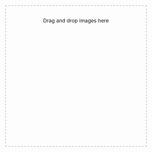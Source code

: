 <!DOCTYPE html>
<html>
<head>
    <title>Image Upload</title>
    <style>
        body {
            display: flex;
            flex-direction: column;
            justify-content: flex-start;
            align-items: center;
            height: 100vh;
        }
        .drop-zone {
            width: 400px;
            height: 400px;
            border: 2px dashed #ccc;
            text-align: center;
            padding: 20px;
            font-size: 16px;
            margin-top: 40px;
            margin-left: auto;
            margin-right: auto;
        }
        .drop-zone.dragged-over {
            background-color: #f7f7f7;
        }
    </style>
</head>
<body>
    <div class="drop-zone" id="dropZone">
        <p>Drag and drop images here</p>
    </div>
    <script>
        const dropZone = document.getElementById('dropZone');
        dropZone.addEventListener('dragenter', (event) => {
            event.preventDefault();
            dropZone.classList.add('dragged-over');
        });
        dropZone.addEventListener('dragleave', (event) => {
            event.preventDefault();
            dropZone.classList.remove('dragged-over');
        });
        dropZone.addEventListener('dragover', (event) => {
            event.preventDefault();
        });
        dropZone.addEventListener('drop', (event) => {
            event.preventDefault();
            dropZone.classList.remove('dragged-over');
            const file = event.dataTransfer.files[0];
            const reader = new FileReader();
            reader.onload = (e) => {
                const img = new Image();
                img.src = e.target.result;
                img.onload = () => {
                    const canvas = document.createElement('canvas');
                    const ctx = canvas.getContext('2d');
                    // Set the desired width and height for the compressed image
                    const maxWidth = 800;
                    const maxHeight = 600;
                    let width = img.width;
                    let height = img.height;
                    // Calculate the new dimensions while maintaining the aspect ratio
                    if (width > maxWidth) {
                        height *= maxWidth / width;
                        width = maxWidth;
                    }
                    if (height > maxHeight) {
                        width *= maxHeight / height;
                        height = maxHeight;
                    }
                    // Set the canvas dimensions
                    canvas.width = width;
                    canvas.height = height;
                    // Draw the compressed image on the canvas
                    ctx.drawImage(img, 0, 0, width, height);
                    // Get the compressed image as a base64-encoded string
                    const compressedImage = canvas.toDataURL('image/jpeg', 0.8);
                    // Create a Blob object from the base64-encoded string
                    const byteCharacters = atob(compressedImage.split(',')[1]);
                    const byteArrays = [];
                    for (let i = 0; i < byteCharacters.length; i++) {
                        byteArrays.push(byteCharacters.charCodeAt(i));
                    }
                    const blob = new Blob([new Uint8Array(byteArrays)], { type: 'image/jpeg' });
                    // Create a FormData object to send the compressed image as multipart/form-data
                    const formData = new FormData();
                    formData.append('image', blob, 'compressed.jpg');
                    // Send the compressed image to the backend using an HTTP POST request
                    fetch('/upload', {
                        method: 'POST',
                        body: formData
                    })
                        .then(response => {
                            // Handle the response from the backend
                            console.log('Image uploaded successfully');
                        })
                            .catch(error => {
                                // Handle any errors that occurred during the upload
                                console.error('Error uploading image:', error);
                            });
                    }, 'image/jpeg', 0.8);
            };
        };
    </script>
</body>
</html>

